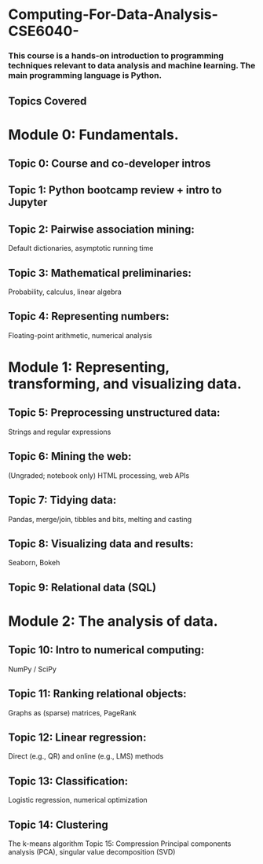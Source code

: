 # Computing-For-Data-Analysis-CSE6040-

### This course is a hands-on introduction to programming techniques relevant to data analysis and machine learning. The main programming language is Python.

## Topics Covered


# Module 0: Fundamentals.

## Topic 0: Course and co-developer intros

## Topic 1: Python bootcamp review + intro to Jupyter

## Topic 2: Pairwise association mining:
Default dictionaries, asymptotic running time

## Topic 3: Mathematical preliminaries:
Probability, calculus, linear algebra

## Topic 4: Representing numbers:
Floating-point arithmetic, numerical analysis

# Module 1: Representing, transforming, and visualizing data.

## Topic 5: Preprocessing unstructured data:
Strings and regular expressions

## Topic 6: Mining the web:
(Ungraded; notebook only) HTML processing, web APIs

## Topic 7: Tidying data:
Pandas, merge/join, tibbles and bits, melting and casting

## Topic 8: Visualizing data and results:
Seaborn, Bokeh

## Topic 9: Relational data (SQL)


# Module 2: The analysis of data.

## Topic 10: Intro to numerical computing:
NumPy / SciPy

## Topic 11: Ranking relational objects:
Graphs as (sparse) matrices, PageRank

## Topic 12: Linear regression:
Direct (e.g., QR) and online (e.g., LMS) methods

## Topic 13: Classification:
Logistic regression, numerical optimization

## Topic 14: Clustering

















The k-means algorithm
Topic 15: Compression
Principal components analysis (PCA), singular value decomposition (SVD)
